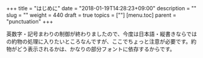 +++
title = "はじめに"
date = "2018-01-19T14:28:23+09:00"
description = ""
slug = ""
weight = 440
draft = true
topics = [""]
[menu.toc]
    parent = "punctuation"
+++

英数字・記号まわりの制御が終わりましたので、今度は日本語・縦書きならではの約物の処理に入りたいところなんですが、ここでちょっと注意が必要です。約物がどう表示されるかは、かなりの部分フォントに依存するからです。
